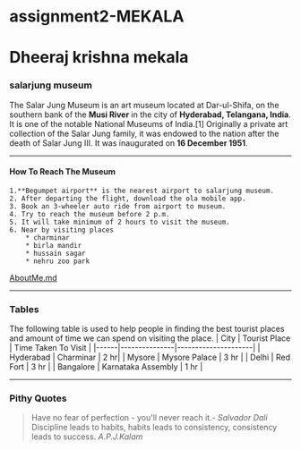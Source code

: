 # assignment2-MEKALA
# Dheeraj krishna mekala
### salarjung museum
The Salar Jung Museum is an art museum located at Dar-ul-Shifa, on the southern bank of the **Musi River** in the city of **Hyderabad, Telangana, India**. It is one of the notable National Museums of India.[1] Originally a private art collection of the Salar Jung family, it was endowed to the nation after the death of Salar Jung III. It was inaugurated on **16 December 1951**.
***
#### How To Reach The Museum
    1.**Begumpet airport** is the nearest airport to salarjung museum.
    2. After departing the flight, download the ola mobile app.
    3. Book an 3-wheeler auto ride from airport to museum.
    4. Try to reach the museum before 2 p.m.
    5. It will take minimum of 2 hours to visit the museum.
    6. Near by visiting places
        * charminar
        * birla mandir
        * hussain sagar
        * nehru zoo park
[AboutMe.md](AboutMe.md)
***
### Tables
The following table is used to help people in finding the best tourist places and amount of time we can spend on visiting the place.
| City | Tourist Place | Time Taken To Visit |
|------|---------------|---------------------|
| Hyderabad | Charminar | 2 hr|
| Mysore | Mysore Palace | 3 hr |
| Delhi | Red Fort | 3 hr |
| Bangalore | Karnataka Assembly | 1 hr |

***
### Pithy Quotes
>Have no fear of perfection - you'll never reach it.- *Salvador Dali* 
>Discipline leads to habits, habits leads to consistency, consistency leads to success. *A.P.J.Kalam* 